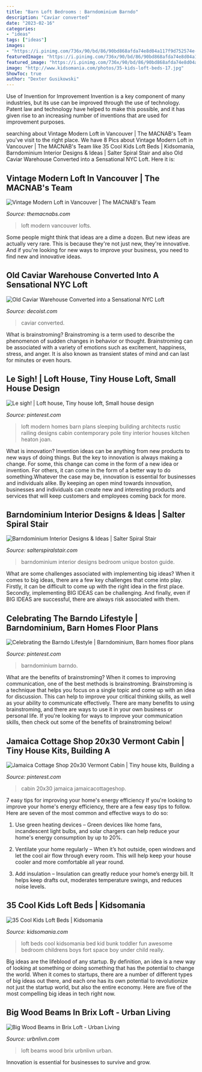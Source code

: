 ```yaml
---
title: "Barn Loft Bedrooms : Barndominium Barndo"
description: "Caviar converted"
date: "2023-02-16"
categories:
- "ideas"
tags: ["ideas"]
images:
- "https://i.pinimg.com/736x/90/bd/86/90bd868afda74e8d04a117f9d752574e--rustic-loft-modern-rustic.jpg"
featuredImage: "https://i.pinimg.com/736x/90/bd/86/90bd868afda74e8d04a117f9d752574e--rustic-loft-modern-rustic.jpg"
featured_image: "https://i.pinimg.com/736x/90/bd/86/90bd868afda74e8d04a117f9d752574e--rustic-loft-modern-rustic.jpg"
image: "http://www.kidsomania.com/photos/35-kids-loft-beds-17.jpg"
ShowToc: true
author: "Dexter Gusikowski"
---
```



Use of Invention for Improvement
Invention is a key component of many industries, but its use can be improved through the use of technology. Patent law and technology have helped to make this possible, and it has given rise to an increasing number of inventions that are used for improvement purposes.

	

		
searching about Vintage Modern Loft in Vancouver | The MACNAB&#039;s Team you've visit to the right place. We have 8 Pics about Vintage Modern Loft in Vancouver | The MACNAB&#039;s Team like 35 Cool Kids Loft Beds | Kidsomania, Barndominium Interior Designs &amp; Ideas | Salter Spiral Stair and also Old Caviar Warehouse Converted into a Sensational NYC Loft. Here it is:
		
    
## Vintage Modern Loft In Vancouver | The MACNAB&#039;s Team

<img loading=lazy src="https://themacnabs.com/wp-content/uploads/2014/10/straight-east.jpg" onerror="this.onerror=null;this.src='https://tse2.mm.bing.net/th?id=OIP.GN2Nndk3B4ydbyIc99akoQHaE7&amp;pid=15.1';" alt="Vintage Modern Loft in Vancouver | The MACNAB&#039;s Team">

_Source: themacnabs.com_

>loft modern vancouver lofts. 

	

Some people might think that ideas are a dime a dozen. But new ideas are actually very rare. This is because they're not just new, they're innovative. And if you're looking for new ways to improve your business, you need to find new and innovative ideas.

    
## Old Caviar Warehouse Converted Into A Sensational NYC Loft

<img loading=lazy src="https://cdn.decoist.com/wp-content/uploads/2015/02/Kitchen-of-the-renovated-loft-with-beautiful-lighting.jpg" onerror="this.onerror=null;this.src='https://tse3.mm.bing.net/th?id=OIP.av2Aw3WLwnnOqTa5leO9IAHaE6&amp;pid=15.1';" alt="Old Caviar Warehouse Converted into a Sensational NYC Loft">

_Source: decoist.com_

>caviar converted. 

	

What is brainstroming?
Brainstroming is a term used to describe the phenomenon of sudden changes in behavior or thought. Brainstroming can be associated with a variety of emotions such as excitement, happiness, stress, and anger. It is also known as transient states of mind and can last for minutes or even hours.

    
## Le Sigh! | Loft House, Tiny House Loft, Small House Design

<img loading=lazy src="https://i.pinimg.com/736x/90/bd/86/90bd868afda74e8d04a117f9d752574e--rustic-loft-modern-rustic.jpg" onerror="this.onerror=null;this.src='https://tse3.mm.bing.net/th?id=OIP.i01AYCuOmQttVHlepoMmEgHaJI&amp;pid=15.1';" alt="Le sigh! | Loft house, Tiny house loft, Small house design">

_Source: pinterest.com_

>loft modern homes barn plans sleeping building architects rustic railing designs cabin contemporary pole tiny interior houses kitchen heaton joan. 

	

What is innovation?
Invention ideas can be anything from new products to new ways of doing things. But the key to innovation is always making a change. For some, this change can come in the form of a new idea or invention. For others, it can come in the form of a better way to do something.Whatever the case may be, innovation is essential for businesses and individuals alike. By keeping an open mind towards innovation, businesses and individuals can create new and interesting products and services that will keep customers and employees coming back for more.

    
## Barndominium Interior Designs &amp; Ideas | Salter Spiral Stair

<img loading=lazy src="https://aws.salterspiralstair.com/wp-content/uploads/2016/04/22212728/16-1.jpg" onerror="this.onerror=null;this.src='https://tse2.mm.bing.net/th?id=OIP.GQNplQB2folgn92KGlEytwAAAA&amp;pid=15.1';" alt="Barndominium Interior Designs &amp; Ideas | Salter Spiral Stair">

_Source: salterspiralstair.com_

>barndominium interior designs bedroom unique boston guide. 

	

What are some challenges associated with implementing big ideas?
When it comes to big ideas, there are a few key challenges that come into play. Firstly, it can be difficult to come up with the right idea in the first place. Secondly, implementing BIG IDEAS can be challenging. And finally, even if BIG IDEAS are successful, there are always risk associated with them.

    
## Celebrating The Barndo Lifestyle | Barndominium, Barn Homes Floor Plans

<img loading=lazy src="https://i.pinimg.com/originals/ad/d4/24/add42472132961609b19bd638bdd6d04.jpg" onerror="this.onerror=null;this.src='https://tse3.mm.bing.net/th?id=OIP.4MWIQyFkbQBh5gmlVPUV6gHaJ4&amp;pid=15.1';" alt="Celebrating the Barndo Lifestyle | Barndominium, Barn homes floor plans">

_Source: pinterest.com_

>barndominium barndo. 

	

What are the benefits of brainstroming?
When it comes to improving communication, one of the best methods is brainstroming. Brainstroming is a technique that helps you focus on a single topic and come up with an idea for discussion. This can help to improve your critical thinking skills, as well as your ability to communicate effectively. There are many benefits to using brainstroming, and there are ways to use it in your own business or personal life. If you're looking for ways to improve your communication skills, then check out some of the benefits of brainstroming below!

    
## Jamaica Cottage Shop 20x30 Vermont Cabin | Tiny House Kits, Building A

<img loading=lazy src="https://i.pinimg.com/736x/17/8c/a5/178ca501acc61406096a9ec0823ec435.jpg" onerror="this.onerror=null;this.src='https://tse2.mm.bing.net/th?id=OIP.PpTN_tWPisxGNHW_PZrO6gHaFS&amp;pid=15.1';" alt="Jamaica Cottage Shop 20x30 Vermont Cabin | Tiny house kits, Building a">

_Source: pinterest.com_

>cabin 20x30 jamaica jamaicacottageshop. 

	

7 easy tips for improving your home's energy efficiency
If you're looking to improve your home's energy efficiency, there are a few easy tips to follow. Here are seven of the most common and effective ways to do so:
1) Use green heating devices – Green devices like home fans, incandescent light bulbs, and solar chargers can help reduce your home's energy consumption by up to 20%.

2) Ventilate your home regularly – When it’s hot outside, open windows and let the cool air flow through every room. This will help keep your house cooler and more comfortable all year round.

3) Add insulation – Insulation can greatly reduce your home’s energy bill. It helps keep drafts out, moderates temperature swings, and reduces noise levels.

    
## 35 Cool Kids Loft Beds | Kidsomania

<img loading=lazy src="http://www.kidsomania.com/photos/35-kids-loft-beds-17.jpg" onerror="this.onerror=null;this.src='https://tse4.mm.bing.net/th?id=OIP._xNdbXjcZeuWiEMza0MFOQHaLE&amp;pid=15.1';" alt="35 Cool Kids Loft Beds | Kidsomania">

_Source: kidsomania.com_

>loft beds cool kidsomania bed kid bunk toddler fun awesome bedroom childrens boys fort space boy under child really. 

	

Big ideas are the lifeblood of any startup. By definition, an idea is a new way of looking at something or doing something that has the potential to change the world. When it comes to startups, there are a number of different types of big ideas out there, and each one has its own potential to revolutionize not just the startup world, but also the entire economy. Here are five of the most compelling big ideas in tech right now.

    
## Big Wood Beams In Brix Loft - Urban Living

<img loading=lazy src="https://www.urbnlivn.com/wp-content/uploads/2015/09/850699_2_1.jpg" onerror="this.onerror=null;this.src='https://tse1.mm.bing.net/th?id=OIP.NXKzx5nwBaLkWENlYQNEiAHaE7&amp;pid=15.1';" alt="Big Wood Beams in Brix Loft - Urban Living">

_Source: urbnlivn.com_

>loft beams wood brix urbnlivn urban. 

	

Innovation is essential for businesses to survive and grow.


